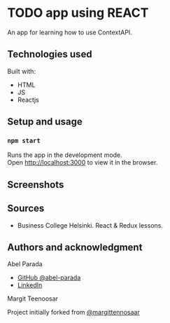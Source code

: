 # TODO app using REACT

An app for learning how to use ContextAPI.

## Technologies used

Built with:

- HTML
- JS
- Reactjs

## Setup and usage

### `npm start`

Runs the app in the development mode.\
Open [http://localhost:3000](http://localhost:3000) to view it in the browser.

## Screenshots

<!-- ![alt text](./src/Components/Images/main.png) "Main View"

![alt text](./src/Components/Images/solution.png) "Solution view" -->

## Sources

- Business College Helsinki. React & Redux lessons.

## Authors and acknowledgment

Abel Parada

- [GitHub @abel-parada](https://github.com/abel-parada)
- [LinkedIn](https://www.linkedin.com/in/abelparadamillan)

Margit Teenoosar

Project initially forked from [@margittennosaar](https://github.com/margittennosaar/)
